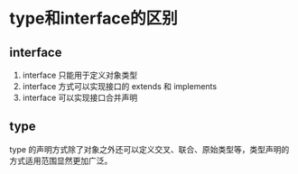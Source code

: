 # type和interface的区别

## interface

1. interface 只能用于定义对象类型
2. interface 方式可以实现接口的 extends 和 implements
3. interface 可以实现接口合并声明

## type

&#x20;type 的声明方式除了对象之外还可以定义交叉、联合、原始类型等，类型声明的方式适用范围显然更加广泛。
